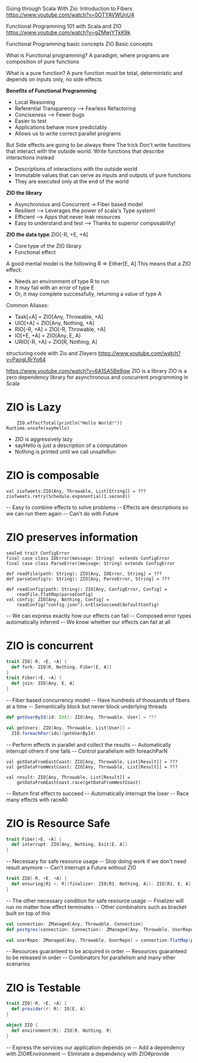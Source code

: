 Going through Scala With Zio: Introduction to Fibers
https://www.youtube.com/watch?v=0OTYAVWUnU4

Functional Programming 101 with Scala and ZIO
https://www.youtube.com/watch?v=gZMwjYTkK9k

Functional Programming basic concepts
ZIO Basic concepts

What is Functional programming?
A paradigm, where programs are composition of pure functions

What is a pure function?
A pure function must be total, deterministic and depends on inputs only, no side effects

**Benefits of Functional Programming**
* Local Reasoning
* Referential Transparency --> Fearless Refactoring
* Conciseness --> Fewer bugs
* Easier to test
* Applications behave more predictably
* Allows us to write correct parallel programs

But Side effects are going to be always there
The trick Don't write functions that interact with the outside world. 
Write functions that describe interactions instead
* Descriptions of interactions with the outside world
* Immutable values that can serve as inputs and outputs of pure functions
* They are executed only at the end of the world

**ZIO the library**
* Asynchronous and Concurrent -> Fiber based model
* Resilient --> Leverages the power of scala's Type system!
* Efficient --> Apps that never leak resources
* Easy to understand and test --> Thanks to superior composability!

**ZIO the data type**
ZIO[-R, +E, +A]
* Core type of the ZIO library
* Functional effect

A good mental model is the following
R => Either[E, A]
This means that a ZIO effect:
* Needs an environment of type R to run
* It may fail with an error of type E
* Or, it may complete successfully, returning a value of type A

Common Aliases:
* Task[+A]          = ZIO[Any, Throwable, +A]
* UIO[+A]           = ZIO[Any, Nothing, +A]
* RIO[-R, +A]       = ZIO[-R, Throwable, +A]
* IO[+E, +A]        = ZIO[Any, E, A]
* URIO[-R, +A]      = ZIO[R, Nothing, A]

structuring code with Zio and Zlayers
https://www.youtube.com/watch?v=PaogLRrYo64

https://www.youtube.com/watch?v=6A1SA5Be9qw
ZIO is a library
ZIO is a zero dependency library for asynchronous and concurrent programming in Scala

# ZIO is Lazy
```val sayHello: ZIO[Any, Nothing, Unit] = 
    ZIO.effectTotal(println("Hello World!"))
Runtime.unsafe(sayHello)
```
- ZIO is aggressively lazy
- sayHello is just a description of a computation
- Nothing is printed until we call unsafeRun

# ZIO is composable
```
val zioTweets:ZIO[Any, Throwable, List[String]] = ???
zioTweets.retry(Schedule.exponential(1.second))
```
-- Easy to combine effects to solve problems
-- Effects are descriptions so we can run them again
-- Can't do with Future

# ZIO preserves information
```
sealed trait ConfigError
final case class IOError(message: String)  extends ConfigError
final case class ParseError(message: String) extends ConfigError

def readFile(path: String): ZIO[Any, IOError, String] = ???
def parseConfig(s: String): ZIO[Any, ParseError, String] = ???

def readConfig(path: String): ZIO[Any, ConfigError, Config] = 
    readFile.flatMap(parseConfig)
val config: ZIO[Any, Nothing, Config] = 
    readConfig("config.json").orElseSucceed(defaultConfig)
```
-- We can express exactly how our effects can fail
-- Composed error types automatically inferred
-- We know whether our effects can fail at all

# ZIO is concurrent
```scala
trait ZIO[-R, +E, +A] {
  def fork: ZIO[R, Nothing, Fiber[E, A]]
}
trait Fiber[+E, +A] {
  def join: ZIO[Any, E, A]
}
```
-- Fiber based concurrency model
-- Have hundreds of thousands of fibers at a time
-- Semantically block but never block underlying threads

```scala
def getUserById(id: Int): ZIO[Any, Throwable, User] = ???

val getUsers: ZIO[Any, Throwable, List[User]] = 
  ZIO.foreachPar(ids)(getUserById)
```
-- Perform effects in parallel and collect the results
-- Automatically interrupt others if one fails
-- Control parallelism with foreachParN

```
val getDataFromEastCoast: ZIO[Any, Throwable, List[Result]] = ???
val getDataFromWestCoast: ZIO[Any, Throwable, List[Result]] = ???

val result: ZIO[Any, Throwable, List[Result]] = 
    getDataFromEastCoast.race(getDataFromWestCoast)
```
-- Return first effect to succeed
-- Automatically interrupt the loser
-- Race many effects with raceAll

# ZIO is Resource Safe
```scala
trait Fiber[+E, +A] {
  def interrupt: ZIO[Any, Nothing, Exit[E, A]]
}
```
-- Necessary for safe resource usage
-- Stop doing work if we don't need result anymore
-- Can't interrupt a Future without ZIO
```scala
trait ZIO[-R, +E, +A] {
  def ensuring[R1 <: R](finalizer: ZIO[R1, Nothing, A]): ZIO[R1, E, A]
}
```
-- The other necessary condition for safe resource usage
-- Finalizer will run no matter how effect terminates
-- Other combinators such as bracket built on top of this

```scala
val connection: ZManaged[Any, Throwable, Connection]
def postgres(connection: Connection): ZManaged[Any, Throwable, UserRepo] = ???

val userRepo: ZManaged[Any, Throwable, UserRepo] = connection.flatMap(postgres)
```
-- Resources guaranteed to be acquired in order
-- Resources guaranteed to be released in order
-- Combinators for parallelism and many other scenarios

# ZIO is Testable
```scala
trait ZIO[-R, +E, +A] {
  def provider(r: R): IO[E, A]
}

object ZIO {
  def environment[R]: ZIO[R, Nothing, R]
}
```
-- Express the services our application depends on
-- Add a dependency with ZIO#Environment
-- Eliminate a dependency with ZIO#provide







